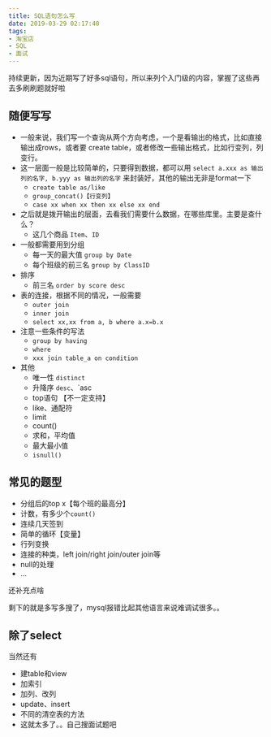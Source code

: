 ```yaml
---
title: SQL语句怎么写
date: 2019-03-29 02:17:40
tags:
- 淘宝店
- SQL
- 面试
---
```


持续更新，因为近期写了好多sql语句，所以来列个入门级的内容，掌握了这些再去多刷刷题就好啦

<!-- more -->

## 随便写写

- 一般来说，我们写一个查询从两个方向考虑，一个是看输出的格式，比如直接输出成rows，或者要 create table，或者修改一些输出格式，比如行变列，列变行。
- 这一层面一般是比较简单的，只要得到数据，都可以用 `select a.xxx as 输出列的名字, b.yyy as 输出列的名字` 来封装好，其他的输出无非是format一下
    - `create table as/like`
    - `group_concat()【行变列】`
    - `case xx when xx then xx else xx end` 
- 之后就是拨开输出的层面，去看我们需要什么数据，在哪些库里。主要是查什么？
    - 这几个商品 `Item`、`ID`
- 一般都需要用到分组
    - 每一天的最大值 `group by Date`
    - 每个班级的前三名 `group by ClassID`
- 排序
    - 前三名 `order by score desc`
- 表的连接，根据不同的情况，一般需要
    - `outer join`
    - `inner join`
    - `select xx,xx from a, b where a.x=b.x`
- 注意一些条件的写法
    - `group by having`
    - `where`
    - `xxx join table_a on condition`
- 其他
    - 唯一性 `distinct`
    - 升降序 `desc`、`asc
    - top语句 【不一定支持】
    - like、通配符
    - limit
    - count()
    - 求和，平均值
    - 最大最小值
    - `isnull()`

## 常见的题型

- 分组后的top x【每个班的最高分】
- 计数，有多少个`count()`
- 连续几天签到
- 简单的循环【变量】
- 行列变换
- 连接的种类，left join/right join/outer join等
- null的处理
- ...

还补充点啥

剩下的就是多写多搜了，mysql报错比起其他语言来说难调试很多。。

## 除了select

当然还有

- 建table和view
- 加索引
- 加列、改列
- update、insert
- 不同的清空表的方法
- 这就太多了。。自己搜面试题吧

